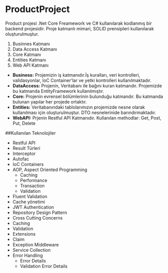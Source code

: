 # ProductProject

Product projesi .Net Core Freamework ve C# kullanılarak kodlanmış bir backend projesidir. Proje katmanlı mimari, SOLID prensipleri kullanılarak oluşturulmuştur.

1. Businnes Katmanı
2. Data Access Katmanı
3. Core Katmanı
4. Entities Katmanı
5. Web API Katmanı

- **Business:** Projemizin iş katmanıdır.İş kuralları, veri kontrolleri, validasyonlar, IoC Container'lar ve yetki kontrolleri kullanılmaktadır.
- **DataAccess:** Projenin, Veritabanı ile bağını kuran katmandır. Projemizde bu katmanda EntityFramework kullanılmıştır.
- **Core:** Projenin evrensel bölümlerinin bulunduğu katmandır. Bu katmanda bulunan yapılar her projede ortaktır.
- **Entities:** Veritabanındaki tablolarımızın projemizde nesne olarak kullanılması için oluşturulmuştur. DTO nesnelerinide barındırmaktadır.
- **WebAPI:** Prjenin Restful API Katmanıdır. Kullanılan methodlar: Get, Post, Put, Delete


##Kullanılan Teknolojiler
- Restful API
- Result Türleri
- Interceptor
- Autofac
 - IoC Containers
 - AOP, Aspect Oriented Programming
   - Caching
   - Performance
   - Transaction
   - Validation
- Fluent Validation
- Cache yönetimi
- JWT Authentication
- Repository Design Pattern
- Cross Cutting Concerns
 - Caching
 - Validation
- Extensions
 - Claim
 - Exception Middleware
 - Service Collection
 - Error Handling
   - Error Details
   - Validation Error Details
